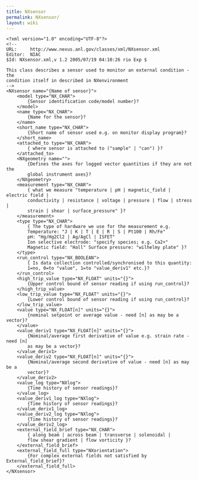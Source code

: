 ```yaml
---
title: NXsensor
permalink: NXsensor/
layout: wiki
---
```


    <?xml version="1.0" encoding="UTF-8"?>
    <!--
    URL:     http://www.nexus.anl.gov/classes/xml/NXsensor.xml
    Editor:  NIAC
    $Id: NXsensor.xml,v 1.2 2005/07/19 04:10:26 rio Exp $

    This class describes a sensor used to monitor an external condition - the
    condition itself in described in NXenvironment
    -->
    <NXsensor name="{Name of sensor}">
        <model type="NX_CHAR">
            {Sensor identification code/model number}?
        </model>
        <name type="NX_CHAR">
            {Name for the sensor}?
        </name>
        <short_name type="NX_CHAR">
            {Short name of sensor used e.g. on monitor display program}?
        </short_name>
        <attached_to type="NX_CHAR">
            { where sensor is attached to ("sample" | "can") }?
        </attached_to>
        <NXgeometry name="">
            {Defines the axes for logged vector quantities if they are not the 
            global instrument axes}?
        </NXgeometry>
        <measurement type="NX_CHAR">
            { what we measure "temperature | pH | magnetic_field | electric field | 
            conductivity | resistance | voltage | pressure | flow | stress | 
            strain | shear | surface_pressure" }?
        </measurement>
        <type type="NX_CHAR">
            { The type of hardware we use for the measurement e.g. 
            Temperature: "J | K | T | E | R | S | Pt100 | Rh/Fe" 
            pH: "Hg/Hg2Cl2 | Ag/AgCl | ISFET" 
            Ion selective electrode: "specify species; e.g. Ca2+" 
            Magnetic field: "Hall" Surface pressure: "wilhelmy plate" }?
        </type>
        <run_control type="NX_BOOLEAN">
            { Is data collection controlled/synchronised to this quantity: 
            1=no, 0=to "value", 1=to "value_deriv1" etc.}?
        </run_control>
        <high_trip_value type="NX_FLOAT" units="{}">
            {Upper control bound of sensor reading if using run_control}?
        </high_trip_value>
        <low_trip_value type="NX_FLOAT" units="{}">
            {Lower control bound of sensor reading if using run_control}?
        </low_trip_value>
        <value type="NX_FLOAT[n]" units="{}">
            {nominal setpoint or average value - need [n] as may be a vector}?
        </value>
        <value_deriv1 type="NX_FLOAT[n]" units="{}">
            {Nominal/average first derivative of value e.g. strain rate - need [n] 
            as may be a vector}?
        </value_deriv1>
        <value_deriv2 type="NX_FLOAT[n]" units="{}">
            {Nominal/average second derivative of value - need [n] as may be a 
            vector}?
        </value_deriv2>
        <value_log type="NXlog">
            {Time history of sensor readings}?
        </value_log>
        <value_deriv1_log type="NXlog">
            {Time history of sensor readings}?
        </value_deriv1_log>
        <value_deriv2_log type="NXlog">
            {Time history of sensor readings}?
        </value_deriv2_log>
        <external_field_brief type="NX_CHAR">
            { along beam | across beam | transverse | solenoidal | 
            flow shear gradient | flow vorticity }?
        </external_field_brief>
        <external_field_full type="NXorientation">
            {For complex external fields not satisfied by External_field_brief}?
        </external_field_full>
    </NXsensor>
